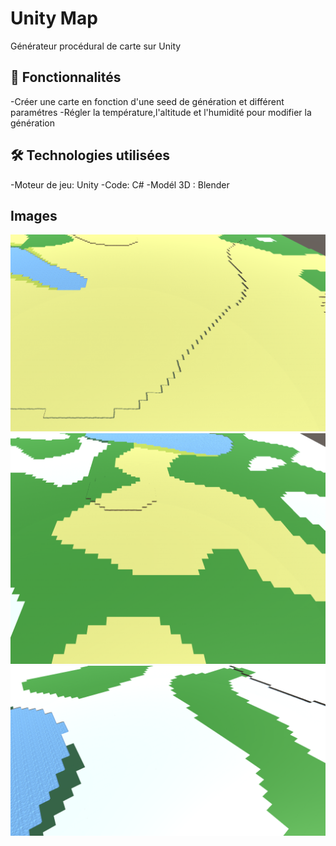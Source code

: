 # Unity Map

Générateur procédural de carte sur Unity 

## 🚀 Fonctionnalités

-Créer une carte en fonction d'une seed de génération et différent paramétres
-Régler la température,l'altitude et l'humidité pour modifier la  génération

## 🛠️ Technologies utilisées

-Moteur de jeu: Unity
-Code: C#
-Modél 3D : Blender

## Images
![Default](Image/DesertLand.png)
![Default](Image/Default.png)
![ColdLand](Image/ColdLand.png)


